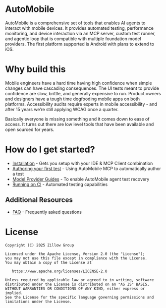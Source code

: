 # AutoMobile

AutoMobile is a comprehensive set of tools that enables AI agents to interact with mobile devices. It provides automated
testing, performance monitoring, and device interaction via an MCP server, custom test runner, and agentic loop that is
compatible with multiple foundation model providers. The first platform supported is Android with plans to extend to iOS.

# Why build this

Mobile engineers have a hard time having high confidence when simple changes can have cascading consequences. The UI 
tests meant to provide confidence are slow, brittle, and generally expensive to run. Product owners and designers have a
tough time dogfooding mobile apps on both platforms. Accessibility audits require experts in mobile accessibility - and
after 15 years we’re still applying WCAG once a quarter.

Basically everyone is missing something and it comes down to ease of access. It turns out there are low level tools that
have been available and open sourced for years.

# How do I get started?

- [Installation](installation.md) - Gets you setup with your IDE & MCP Client combination
- [Authoring your first test](test-authoring-and-execution/first-plan-and-test.md) - Using AutoMobile MCP to automatically author a test
- [Model Provider Guides](providers/overview.md) - To enable AutoMobile agent test recovery
- [Running on CI](ci.md) - Automated testing capabilities

## Additional Resources

- [FAQ](faq.md) - Frequently asked questions

# License

```text
Copyright (C) 2025 Zillow Group

Licensed under the Apache License, Version 2.0 (the "License");
you may not use this file except in compliance with the License.
You may obtain a copy of the License at

   https://www.apache.org/licenses/LICENSE-2.0

Unless required by applicable law or agreed to in writing, software
distributed under the License is distributed on an "AS IS" BASIS,
WITHOUT WARRANTIES OR CONDITIONS OF ANY KIND, either express or implied.
See the License for the specific language governing permissions and
limitations under the License.
```
